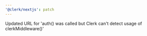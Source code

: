 ```yaml
---
'@clerk/nextjs': patch
---
```


Updated URL for 'auth() was called but Clerk can't detect usage of clerkMiddleware()'
